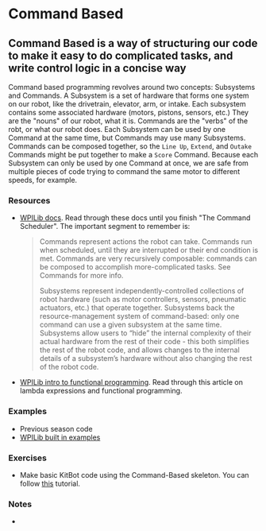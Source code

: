 # Command Based

## Command Based is a way of structuring our code to make it easy to do complicated tasks, and write control logic in a concise way

Command based programming revolves around two concepts: Subsystems and Commands.
A Subsystem is a set of hardware that forms one system on our robot, like the drivetrain, elevator, arm, or intake.
Each subsystem contains some associated hardware (motors, pistons, sensors, etc.) They are the "nouns" of our robot, what it is.
Commands are the "verbs" of the robt, or what our robot does.
Each Subsystem can be used by one Command at the same time, but Commands may use many Subsystems.
Commands can be composed together, so the `Line Up`, `Extend`, and `Outake` Commands might be put together to make a `Score` Command.
Because each Subsystem can only be used by one Command at once, we are safe from multiple pieces of code trying to command the same motor to different speeds, for example.

### Resources

- [WPILib docs](https://docs.wpilib.org/en/stable/docs/software/commandbased/index.html).
  Read through these docs until you finish "The Command Scheduler".
  The important segment to remember is:
  > Commands represent actions the robot can take. Commands run when scheduled, until they are interrupted or their end condition is met. Commands are very recursively composable: commands can be composed to accomplish more-complicated tasks. See Commands for more info.
  >
  > Subsystems represent independently-controlled collections of robot hardware (such as motor controllers, sensors, pneumatic actuators, etc.) that operate together. Subsystems back the resource-management system of command-based: only one command can use a given subsystem at the same time. Subsystems allow users to “hide” the internal complexity of their actual hardware from the rest of their code - this both simplifies the rest of the robot code, and allows changes to the internal details of a subsystem’s hardware without also changing the rest of the robot code.
- [WPILib intro to functional programming](https://docs.wpilib.org/en/stable/docs/software/basic-programming/functions-as-data.html).
  Read through this article on lambda expressions and functional programming.

### Examples

- Previous season code
- [WPILib built in examples](https://docs.wpilib.org/en/stable/docs/software/examples-tutorials/wpilib-examples.html#command-based-examples)

### Exercises

- Make basic KitBot code using the Command-Based skeleton. You can follow [this](KitbotExampleWalkthrough.md) tutorial.

### Notes

-

